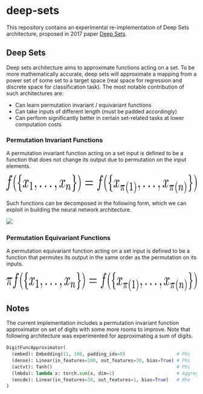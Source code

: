 # deep-sets
This repository contains an experimental re-implementation of Deep Sets architecture, proposed in 2017 paper [Deep Sets](https://arxiv.org/pdf/1703.06114.pdf). 

## Deep Sets
Deep sets architecture aims to approximate functions acting on a set. To be more mathematically accurate, deep sets will approximate a mapping from a power set of some set to a target space (real space for regression and discrete space for classification task). The most notable contribution of such architectures are:

- Can learn permutation invariant / equivariant functions
- Can take inputs of different length (must be padded accordingly)
- Can perform significantly better in certain set-related tasks at lower computation costs

### Permutation Invariant Functions
A permutation invariant function acting on a set input is defined to be a function that does not change its output due to permutation on the input elements.


<img src="https://github.com/jkgrad/deep-sets/blob/main/assets/perm-invariant.png" height="50">

Such functions can be decomposed in the following form, which we can exploit in building the neural network architecture. 

<img src="https://github.com/jkgrad/deep-sets/blob/main/assets/perm-decompose.png" height="50">

### Permutation Equivariant Functions
A permutation equivariant function acting on a set input is defined to be a function that permutes its output in the same order as the permutation on its inputs.

<img src="https://github.com/jkgrad/deep-sets/blob/main/assets/perm-equivariant.png" height="50">

## Notes
The current implementation includes a permutation invariant function approximator on set of digits with some more rooms to improve. Note that following architecture was experimented for approximating a sum of digits. 

```python
DigitFuncApproximator(
  (embed): Embedding(11, 100, padding_idx=0)                   # Phi
  (dense): Linear(in_features=100, out_features=30, bias=True) # Phi
  (actvt): Tanh()                                              # Phi
  (lmbda): lambda x: torch.sum(x, dim=1)                       # Aggregator
  (encde): Linear(in_features=30, out_features=1, bias=True)   # Rho
)
```


